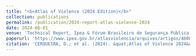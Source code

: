 ```yaml
---
title: "<b>Atlas of Violence (2024 Edition)</b>"
collection: publications
permalink: /publication/2024-report-atlas-violence-2024
date: 2024-06-01
venue: 'Technical Report, Ipea & Fórum Brasileiro de Segurança Pública'
paperurl: 'https://www.ipea.gov.br/atlasviolencia/arquivos/artigos/4600-atlasviolencia2024.pdf'
citation: 'CERQUEIRA, D.; et al. (2024). &quot;Atlas of Violence 2024&quot;. Rio De Janeiro: Ipea.'
---
```

